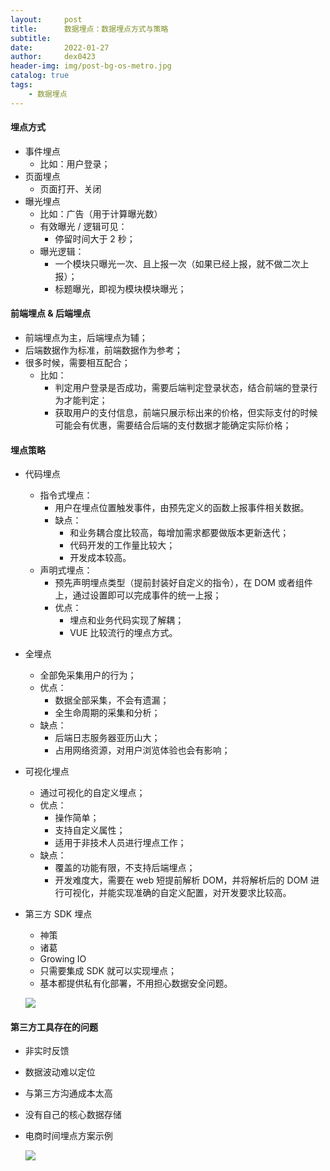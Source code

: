 ```yaml
---
layout:     post
title:      数据埋点：数据埋点方式与策略
subtitle:   
date:       2022-01-27
author:     dex0423
header-img: img/post-bg-os-metro.jpg
catalog: true
tags:
    - 数据埋点
---
```




#### 埋点方式

- 事件埋点
  - 比如：用户登录；
- 页面埋点
  - 页面打开、关闭
- 曝光埋点
  - 比如：广告（用于计算曝光数）
  - 有效曝光 / 逻辑可见：
    - 停留时间大于 2 秒；
  - 曝光逻辑：
    - 一个模块只曝光一次、且上报一次（如果已经上报，就不做二次上报）；
    - 标题曝光，即视为模块模块曝光；


#### 前端埋点 & 后端埋点

- 前端埋点为主，后端埋点为辅；
- 后端数据作为标准，前端数据作为参考；
- 很多时候，需要相互配合；
  - 比如：
    - 判定用户登录是否成功，需要后端判定登录状态，结合前端的登录行为才能判定；
    - 获取用户的支付信息，前端只展示标出来的价格，但实际支付的时候可能会有优惠，需要结合后端的支付数据才能确定实际价格；


#### 埋点策略

- 代码埋点
  - 指令式埋点：
    - 用户在埋点位置触发事件，由预先定义的函数上报事件相关数据。
    - 缺点：
      - 和业务耦合度比较高，每增加需求都要做版本更新迭代；
      - 代码开发的工作量比较大；
      - 开发成本较高。
  - 声明式埋点：
    - 预先声明埋点类型（提前封装好自定义的指令），在 DOM 或者组件上，通过设置即可以完成事件的统一上报；
    - 优点：
      - 埋点和业务代码实现了解耦；
      - VUE 比较流行的埋点方式。
- 全埋点
  - 全部免采集用户的行为；
  - 优点：
    - 数据全部采集，不会有遗漏；
    - 全生命周期的采集和分析；
  - 缺点：
    - 后端日志服务器亚历山大；
    - 占用网络资源，对用户浏览体验也会有影响；
- 可视化埋点
  - 通过可视化的自定义埋点；
  - 优点：
    - 操作简单；
    - 支持自定义属性；
    - 适用于非技术人员进行埋点工作；
  - 缺点：
    - 覆盖的功能有限，不支持后端埋点；
    - 开发难度大，需要在 web 短提前解析 DOM，并将解析后的 DOM 进行可视化，并能实现准确的自定义配置，对开发要求比较高。
- 第三方 SDK 埋点
  - 神策
  - 诸葛
  - Growing IO
  - 只需要集成 SDK 就可以实现埋点；
  - 基本都提供私有化部署，不用担心数据安全问题。

  ![]({{site.baseurl}}/img-post/数据埋点-2.png)

#### 第三方工具存在的问题

- 非实时反馈
- 数据波动难以定位
- 与第三方沟通成本太高
- 没有自己的核心数据存储

- 电商时间埋点方案示例

  ![]({{site.baseurl}}/img-post/指标体系方法论-5.png)




